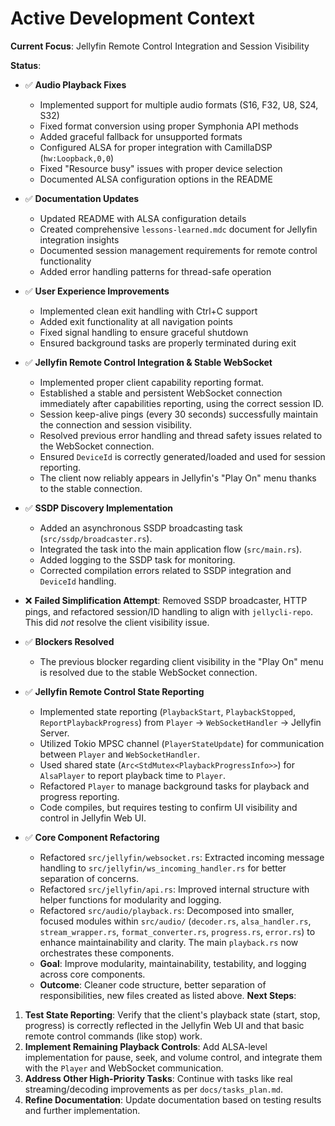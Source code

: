 # Active Development Context

**Current Focus**: Jellyfin Remote Control Integration and Session Visibility

**Status**:
- ✅ **Audio Playback Fixes**
  - Implemented support for multiple audio formats (S16, F32, U8, S24, S32)
  - Fixed format conversion using proper Symphonia API methods
  - Added graceful fallback for unsupported formats
  - Configured ALSA for proper integration with CamillaDSP (`hw:Loopback,0,0`)
  - Fixed "Resource busy" issues with proper device selection
  - Documented ALSA configuration options in the README

- ✅ **Documentation Updates**
  - Updated README with ALSA configuration details
  - Created comprehensive `lessons-learned.mdc` document for Jellyfin integration insights
  - Documented session management requirements for remote control functionality
  - Added error handling patterns for thread-safe operation

- ✅ **User Experience Improvements**
  - Implemented clean exit handling with Ctrl+C support
  - Added exit functionality at all navigation points
  - Fixed signal handling to ensure graceful shutdown
  - Ensured background tasks are properly terminated during exit

- ✅ **Jellyfin Remote Control Integration & Stable WebSocket**
  - Implemented proper client capability reporting format.
  - Established a stable and persistent WebSocket connection immediately after capabilities reporting, using the correct session ID.
  - Session keep-alive pings (every 30 seconds) successfully maintain the connection and session visibility.
  - Resolved previous error handling and thread safety issues related to the WebSocket connection.
  - Ensured `DeviceId` is correctly generated/loaded and used for session reporting.
  - The client now reliably appears in Jellyfin's "Play On" menu thanks to the stable connection.

- ✅ **SSDP Discovery Implementation**
  - Added an asynchronous SSDP broadcasting task (`src/ssdp/broadcaster.rs`).
  - Integrated the task into the main application flow (`src/main.rs`).
  - Added logging to the SSDP task for monitoring.
  - Corrected compilation errors related to SSDP integration and `DeviceId` handling.

- ❌ **Failed Simplification Attempt**: Removed SSDP broadcaster, HTTP pings, and refactored session/ID handling to align with `jellycli-repo`. This did *not* resolve the client visibility issue.

- ✅ **Blockers Resolved**
  - The previous blocker regarding client visibility in the "Play On" menu is resolved due to the stable WebSocket connection.

- ✅ **Jellyfin Remote Control State Reporting**
  - Implemented state reporting (`PlaybackStart`, `PlaybackStopped`, `ReportPlaybackProgress`) from `Player` -> `WebSocketHandler` -> Jellyfin Server.
  - Utilized Tokio MPSC channel (`PlayerStateUpdate`) for communication between `Player` and `WebSocketHandler`.
  - Used shared state (`Arc<StdMutex<PlaybackProgressInfo>>`) for `AlsaPlayer` to report playback time to `Player`.
  - Refactored `Player` to manage background tasks for playback and progress reporting.
  - Code compiles, but requires testing to confirm UI visibility and control in Jellyfin Web UI.


- ✅ **Core Component Refactoring**
  - Refactored `src/jellyfin/websocket.rs`: Extracted incoming message handling to `src/jellyfin/ws_incoming_handler.rs` for better separation of concerns.
  - Refactored `src/jellyfin/api.rs`: Improved internal structure with helper functions for modularity and logging.
  - Refactored `src/audio/playback.rs`: Decomposed into smaller, focused modules within `src/audio/` (`decoder.rs`, `alsa_handler.rs`, `stream_wrapper.rs`, `format_converter.rs`, `progress.rs`, `error.rs`) to enhance maintainability and clarity. The main `playback.rs` now orchestrates these components.
  - **Goal**: Improve modularity, maintainability, testability, and logging across core components.
  - **Outcome**: Cleaner code structure, better separation of responsibilities, new files created as listed above.
**Next Steps**:
1.  **Test State Reporting**: Verify that the client's playback state (start, stop, progress) is correctly reflected in the Jellyfin Web UI and that basic remote control commands (like stop) work.
2.  **Implement Remaining Playback Controls**: Add ALSA-level implementation for pause, seek, and volume control, and integrate them with the `Player` and WebSocket communication.
3.  **Address Other High-Priority Tasks**: Continue with tasks like real streaming/decoding improvements as per `docs/tasks_plan.md`.
4.  **Refine Documentation**: Update documentation based on testing results and further implementation.
